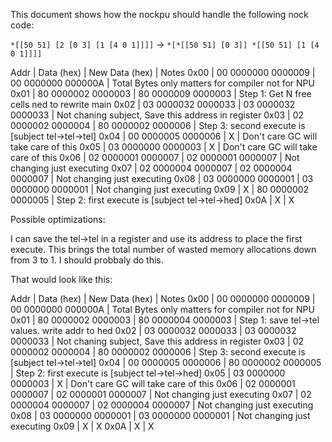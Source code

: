 
This document shows how the nockpu should handle the following nock code:

`*[[50 51] [2 [0 3] [1 [4 0 1]]]]` -> `*[*[[50 51] [0 3]] *[[50 51] [1 [4 0 1]]]]`


Addr | Data (hex)           | New Data (hex)     | Notes
0x00 | 00 0000000 0000009   | 00 0000000 000000A | Total Bytes only matters for compiler not for NPU
0x01 | 80 0000002 0000003   | 80 0000009 0000003 | Step 1: Get N free cells ned to rewrite main
0x02 | 03 0000032 0000033   | 03 0000032 0000033 | Not chaning subject, Save this address in register
0x03 | 02 0000002 0000004   | 80 0000002 0000006 | Step 3: second execute is [subject tel->tel->tel]
0x04 | 00 0000005 0000006   | X                  | Don't care GC will take care of this
0x05 | 03 0000000 0000003   | X                  | Don't care GC will take care of this
0x06 | 02 0000001 0000007   | 02 0000001 0000007 | Not changing just executing 
0x07 | 02 0000004 0000007   | 02 0000004 0000007 | Not changing just executing
0x08 | 03 0000000 0000001   | 03 0000000 0000001 | Not changing just executing
0x09 | X                    | 80 0000002 0000005 | Step 2: first execute is [subject tel->tel->hed]
0x0A | X                    | X

Possible optimizations:

I can save the tel->tel in a register and use its address to place the first execute. This brings the total number of wasted memory allocations down from 3 to 1. I should probbaly do this. 

That would look like this:

Addr | Data (hex)           | New Data (hex)     | Notes
0x00 | 00 0000000 0000009   | 00 0000000 000000A | Total Bytes only matters for compiler not for NPU
0x01 | 80 0000002 0000003   | 80 0000004 0000003 | Step 1: save tel->tel values. write addr to hed
0x02 | 03 0000032 0000033   | 03 0000032 0000033 | Not chaning subject, Save this address in register
0x03 | 02 0000002 0000004   | 80 0000002 0000006 | Step 3: second execute is [subject tel->tel->tel]
0x04 | 00 0000005 0000006   | 80 0000002 0000005 | Step 2: first execute is [subject tel->tel->hed]
0x05 | 03 0000000 0000003   | X                  | Don't care GC will take care of this
0x06 | 02 0000001 0000007   | 02 0000001 0000007 | Not changing just executing 
0x07 | 02 0000004 0000007   | 02 0000004 0000007 | Not changing just executing
0x08 | 03 0000000 0000001   | 03 0000000 0000001 | Not changing just executing
0x09 | X                    | X
0x0A | X                    | X


